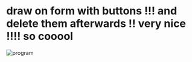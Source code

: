 # draw on form with buttons !!! and delete them afterwards !! very nice !!!! so cooool

![program](https://user-images.githubusercontent.com/29012318/192227593-27386718-8cae-4bc8-9147-97c24c7d6ee7.gif)
